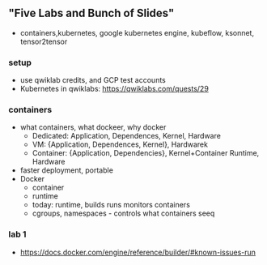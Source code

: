## "Five Labs and Bunch of Slides"
* containers,kubernetes, google kubernetes engine, kubeflow, ksonnet, tensor2tensor

### setup
* use qwiklab credits, and GCP test accounts
* Kubernetes in qwiklabs: https://qwiklabs.com/quests/29

### containers
* what containers, what dockeer, why docker
  * Dedicated: Application, Dependences, Kernel, Hardware
  * VM: {Application, Dependences, Kernel}, Hardwarek
  * Container: {Application, Dependencies}, Kernel+Container Runtime, Hardware
* faster deployment, portable
* Docker
  * container
  * runtime
  * today: runtime, builds runs monitors containers
  * cgroups, namespaces - controls what containers seeq

### lab 1
* https://docs.docker.com/engine/reference/builder/#known-issues-run
